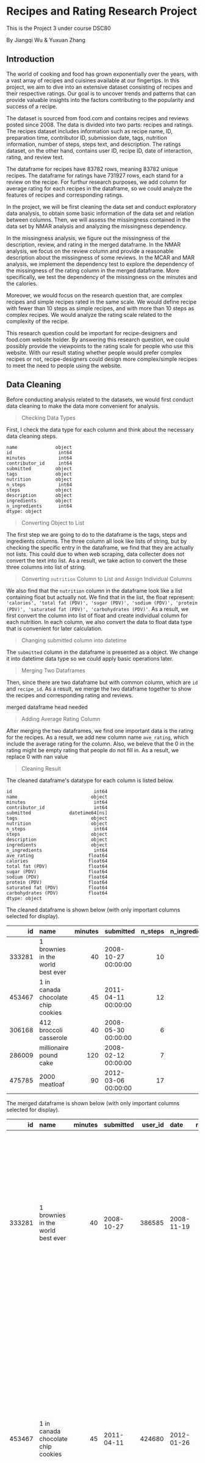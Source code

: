# Recipes and Rating Research Project

This is the Project 3 under course DSC80

By Jiangqi Wu & Yuxuan Zhang

## Introduction

The world of cooking and food has grown exponentially over the years, with a vast array of recipes and cuisines available at our fingertips. In this project, we aim to dive into an extensive dataset consisting of recipes and their respective ratings. Our goal is to uncover trends and patterns that can provide valuable insights into the factors contributing to the popularity and success of a recipe.

The dataset is sourced from food.com and contains recipes and reviews posted since 2008. The data is divided into two parts: recipes and ratings. The recipes dataset includes information such as recipe name, ID, preparation time, contributor ID, submission date, tags, nutrition information, number of steps, steps text, and description. The ratings dataset, on the other hand, contains user ID, recipe ID, date of interaction, rating, and review text.

The dataframe for recipes have 83782 rows, meaning 83782 unique recipes. The dataframe for ratings have 731927 rows, each stand for a review on the recipe. For furthur research purposes, we add column for average rating for each recipes in the dataframe, so we could analyze the features of recipes and corresponding ratings.

In the project, we will be first cleaning the data set and conduct exploratory data analysis, to obtain some basic information of the data set and relation between columns. Then, we will assess the missingness contained in the data set by NMAR analysis and analyzing the missingness dependency. 

In the missingness analysis, we figure out the missingness of the description, review, and rating in the merged dataframe. In the NMAR analysis, we focus on the review column and provide a reasonable description about the missingness of some reviews. In the MCAR and MAR analysis, we implement the dependency test to explore the dependency of the missingness of the rating column in the merged dataframe. More specifically, we test the dependency of the missingness on the minutes and the calories.

Moreover, we would focus on the research question that, are complex recipes and simple recipes rated in the same scale. We would define recipe with fewer than 10 steps as simple recipes, and with more than 10 steps as complex recipes. We would analyze the rating scale related to the complexity of the recipe.

This research question could be important for recipe-designers and food.com website holder. By answering this research question, we could possibly provide the viewpoints to the rating scale for people who use this website. With our result stating whether people would prefer complex recipes or not, recipe-designers could design more complex/simple recipes to meet the need to people using the website.

## Data Cleaning

Before conducting analysis related to the datasets, we would first conduct data cleaning to make the data more convenient for analysis.

> Checking Data Types
 
First, I check the data type for each column and think about the necessary data cleaning steps.

```
name              object
id                 int64
minutes            int64
contributor_id     int64
submitted         object
tags              object
nutrition         object
n_steps            int64
steps             object
description       object
ingredients       object
n_ingredients      int64
dtype: object
```
> Converting Object to List

The first step we are going to do to the dataframe is the tags, steps and ingredients columns. The three column all look like lists of string, but by checking the specific entry in the dataframe, we find that they are actually not lists. This could due to when web scraping, data collecter does not convert the text into list. As a result, we take action to convert the these three columns into list of string.

> Converting `nutrition` Column to List and Assign Individual Columns

We also find that the `nutrition` column in the dataframe look like a list containing float but actually not. We find that in the list, the float represent: `'calories', 'total fat (PDV)', 'sugar (PDV)', 'sodium (PDV)', 'protein (PDV)', 'saturated fat (PDV)', 'carbohydrates (PDV)'`. As a result, we first convert the column into list of float and create individual column for each nutrition. In each column, we also convert the data to float data type that is convenient for later calculation.

> Changing submitted column into datetime

The `submitted` column in the dataframe is presented as a object. We change it into datetime data type so we could apply basic operations later.

> Merging Two Dataframes
 
Then, since there are two dataframe but with common column, which are `id` and `recipe_id`. As a result, we merge the two dataframe together to show the recipes and corresponding rating and reviews.

merged dataframe head needed

> Adding Average Rating Column

After merging the two dataframes, we find one important data is the rating for the recipes. As a result, we add new column name `ave_rating`, which include the average rating for the column. Also, we beleve that the 0 in the rating might be empty rating that people do not fill in. As a result, we replace 0 with nan value

> Cleaning Result

The cleaned dataframe's datatype for each column is listed below.

```
id                              int64
name                           object
minutes                         int64
contributor_id                  int64
submitted              datetime64[ns]
tags                           object
nutrition                      object
n_steps                         int64
steps                          object
description                    object
ingredients                    object
n_ingredients                   int64
ave_rating                    float64
calories                      float64
total fat (PDV)               float64
sugar (PDV)                   float64
sodium (PDV)                  float64
protein (PDV)                 float64
saturated fat (PDV)           float64
carbohydrates (PDV)           float64
dtype: object
```

The cleaned dataframe is shown below (with only important columns selected for display).

|     id | name                                 |   minutes | submitted           |   n_steps |   n_ingredients |   ave_rating |
|-------:|:-------------------------------------|----------:|:--------------------|----------:|----------------:|-------------:|
| 333281 | 1 brownies in the world    best ever |        40 | 2008-10-27 00:00:00 |        10 |               9 |            4 |
| 453467 | 1 in canada chocolate chip cookies   |        45 | 2011-04-11 00:00:00 |        12 |              11 |            5 |
| 306168 | 412 broccoli casserole               |        40 | 2008-05-30 00:00:00 |         6 |               9 |            5 |
| 286009 | millionaire pound cake               |       120 | 2008-02-12 00:00:00 |         7 |               7 |            5 |
| 475785 | 2000 meatloaf                        |        90 | 2012-03-06 00:00:00 |        17 |              13 |            5 |

The merged dataframe is shown below (with only important columns selected for display).

|     id | name                                 |   minutes | submitted   |   user_id | date       |   rating | review                                                                                                                                                                                                                                                                                                                                           |
|-------:|:-------------------------------------|----------:|:------------|----------:|:-----------|---------:|:-------------------------------------------------------------------------------------------------------------------------------------------------------------------------------------------------------------------------------------------------------------------------------------------------------------------------------------------------|
| 333281 | 1 brownies in the world    best ever |        40 | 2008-10-27  |    386585 | 2008-11-19 |        4 | These were pretty good, but took forever to bake.  I would send it ended up being almost an hour!  Even then, the brownies stuck to the foil, and were on the overly moist side and not easy to cut.  They did taste quite rich, though!  Made for My 3 Chefs.                                                                                   |
| 453467 | 1 in canada chocolate chip cookies   |        45 | 2011-04-11  |    424680 | 2012-01-26 |        5 | Originally I was gonna cut the recipe in half (just the 2 of us here), but then we had a park-wide yard sale, & I made the whole batch & used them as enticements for potential buyers ~ what the hey, a free cookie as delicious as these are, definitely works its magic! Will be making these again, for sure! Thanks for posting the recipe! |
| 306168 | 412 broccoli casserole               |        40 | 2008-05-30  |     29782 | 2008-12-31 |        5 | This was one of the best broccoli casseroles that I have ever made.  I made my own chicken soup for this recipe. I was a bit worried about the tsp of soy sauce but it gave the casserole the best flavor. YUM!                                                                                                                                  |


## Exploratory Data Analysis

### Univariate Analysis

In the univariate analysis, we would analyze the distribution of number of ingredients and the distribution of number of steps

<iframe src="assets/fig1.html" width=800 height=600 frameBorder=0></iframe>

This shows that the distribution could be approximate as a gaussian distribution but skewed right. We would say that the graph centered around 8, meaning that most recipes have 8 ingredients.

<iframe src="assets/fig2.html" width=800 height=600 frameBorder=0></iframe>

The distrubution also show similar trend in the number of steps, which is a right skewed gaussian distribution. By comparing at the two graph, the graph for the number of distribution is more centered. The center for the graph is around 7, meaning most recipes have 7 steps. Also, we could see the graph have a lot outliers that have very big step numbers. After observing the dataset and also consider together with the `minutes` column and real life situation, we decided to choose steps greater than 40 and minutes greater than 200 as outlier and not faithful data.

### Bivariate Analysis

Then, we do bivariate analysis between the number of steps and the number of ingredients


<iframe src="assets/fig3.html" width=800 height=600 frameBorder=0></iframe>


When the individual distritbution for number of steps and number of ingredients seems very similar, the scatter plot does not show very strong correlation between the number of steps and number of ingredient. We could say that there is weak positive relationship between the number of steps and the number of ingredients.


<iframe src="assets/fig4.html" width=800 height=600 frameBorder=0></iframe>


We could see that the average rating and the number of ingredients in the recipes do not have much relationship with each other. Especially with number of ingredients smaller than 15, it is almost a horizontal line, showing no relationship between the two variables. The large fluctuate with number of ingredients larger than 15 could be due to relatively small data size collected within that range.

### Interesting Aggregates

In the aggregates analysis, we will study the total fat with the cooking minutes


|   ('minutes', '') |   ('mean', 'total fat (PDV)') |   ('median', 'total fat (PDV)') |   ('min', 'total fat (PDV)') |   ('max', 'total fat (PDV)') |
|------------------:|------------------------------:|--------------------------------:|-----------------------------:|-----------------------------:|
|                 0 |                      46       |                              46 |                           46 |                           46 |
|                 1 |                       7.78603 |                               0 |                            0 |                          159 |
|                 2 |                       9.69053 |                               0 |                            0 |                          419 |
|                 3 |                      12.5794  |                               2 |                            0 |                          411 |
|                 4 |                      20.4719  |                               7 |                            0 |                          258 |

This is the pivot table for the `total fat` and `minutes`


<iframe src="assets/fig6.html" width=800 height=600 frameBorder=0></iframe>


<iframe src="assets/fig7.html" width=800 height=600 frameBorder=0></iframe>

One interesting result that we find in the aggregates data is that there is a peek for total fat in the recipe around 60 minutes of cooking time. Otherwise the recipes' total fat is fluctuate around 50 PDV, which is around 1000 calories. This shows that most recipes collected are recipes for health food.

## Assessment of Missingness

In this part, we will be conducting assessment of missingness on the merged dataframe.

### NMAR Analysis

In the NMAR, we focus on the missingness of the review in the merged dataframe. The missingness of the review is probably because someone think that the recipe is easy and there is nothing worth talking about. Thus, they just skip the review. If we want additional data to prove it (making it MAR), we could add a personal difficulty evaluation for every person who use this recipe.

### Missingness Dependency

Now, we focus on the missingness of rating in the merged dataframe and test the dependency of this missingness. 
We are preparing to test the dependency of the missingness on the minutes, the time to finish the recipe, and the calories, the energy of the recipe.

> Minutes and Rating

Null hypothesis: the distribution of the minutes when rating is missing is the same as the distribution of the minutes when rating is not missing
Alternative hypothesis: the distribution of the minutes when rating is missing is different from the distribution of the minutes when rating is not missing
Observed Statistics: the absolute difference between minutes mean of these two distributions. We also draw distribution plots about these two distributions.

<iframe src="assets/fig11.html" width=800 height=600 frameBorder=0></iframe>

We use permutation test to shuffle the missingness of rating 1000 times and get 1000 simulating results about the absolute difference. 

<iframe src="assets/fig12.html" width=800 height=600 frameBorder=0></iframe>

Finally, we calculate the p-value 0.127. when we use 0.05 as a significance threshold, since 0.127 > 0.05, we fail to reject the null hypothesis that the rating is not dependent on the minutes. Based on our test result, we can see that the missingness of the rating is MCAR because the missingness of rating is not correlated with the minutes.

> Calories and Rating

Null hypothesis: the distribution of the calories when rating is missing is the same as the distribution of the calories when rating is not missing
Alternative hypothesis: the distribution of the calories when rating is missing is different from the distribution of the calories when rating is not missing
Observed Statistics: the absolute difference between calories mean of these two distributions. We also draw distribution plots about these two distributions.

<iframe src="assets/fig13.html" width=800 height=600 frameBorder=0></iframe>

We use permutation test to shuffle the missingness of rating 1000 times and get 1000 simulating results about the absolute difference. 

<iframe src="assets/fig14.html" width=800 height=600 frameBorder=0></iframe>

Finally, we calculate the p-value approximately 0.0. when we use 0.05 as a significance threshold, since 0.0 <= 0.05, we reject the null hypothesis that the rating is not dependent on the calories. Based on the result, we can see that the missingness of rating is the MAR because the rating is dependent on the calories. Probably if some recipes with relatively high or low calories will be more likely to have the missingness in the rating.

## Hypothesis Testing

The question we are going to research on is that: are regular recipes and complex recipes are rated in the same scale?

In this part, we will define a complex recipes as recipes have greater than 10 steps. We will conduct a permutation test.

### Setting Up the Testing

Null Hypothesis H0: People are rating all the recipes in the same scale.

Alternative Hypothesis H1: People are giving complex recipe lower rating

The reason for choosing one-sided test is that we might assume people could feel frustrated when cooking complex recipes, and also recipes with more steps are harder to cook

| complex   |   n_steps |   ave_rating |
|:----------|----------:|-------------:|
| False     |   6.35718 |      4.50184 |
| True      |  16.1414  |      4.48441 |

Since ave_rating is numerical data, so it is proper to use the difference in mean as test statistics. In the part of research, the significant level we choose is `0.05`

The observed difference in mean is `0.017428379224658563`

### Permutation Test

<iframe src="assets/fig10.html" width=800 height=600 frameBorder=0></iframe>

We ran permutation test for 10000 times and the graph shows the distribution of permutation test result. The red line marks the observed value.

### Hypothesis Testing Conclusion

The P-value for the testing is 0.0013, which means that at significant level of 0.05, we are able to reject the null hypothesis.

This result could be reasonable since first, hight level complexity of a recipes could mean difficulties in cooking the dish and increasing probability in failing. If people fail to cook the dish, they might give low rating to the recipe. Also, people might have higher expectation on the dish if it is complex and hard to make. Then, people might have a more strict rating scale for complex recipes. 

